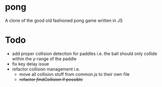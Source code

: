 # pong
A clone of the good old fashioned pong game written in JS


# Todo

* add proper collision detection for paddles i.e. the ball should only collide within the y-range of the paddle
* fix key delay issue
* refactor collision management i.e.
	* move all collision stuff from common.js to their own file
	* ~~refactor *findCollision* if possible~~